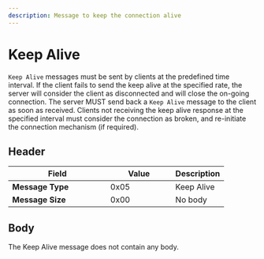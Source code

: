 ```yaml
---
description: Message to keep the connection alive
---
```


# Keep Alive

`Keep Alive` messages must be sent by clients at the predefined time interval. If the client fails to send the keep alive at the specified rate, the server will consider the client as disconnected and will close the on-going connection. The server MUST send back a `Keep Alive` message to the client as soon as received. Clients not receiving the keep alive response at the specified interval must consider the connection as broken, and re-initiate the connection mechanism (if required).

## Header

<table><thead><tr><th width="183.33333333333331">Field</th><th width="116">Value</th><th>Description</th></tr></thead><tbody><tr><td><strong>Message Type</strong></td><td>0x05</td><td>Keep Alive</td></tr><tr><td><strong>Message Size</strong></td><td>0x00</td><td>No body</td></tr></tbody></table>

## Body

The Keep Alive message does not contain any body.
